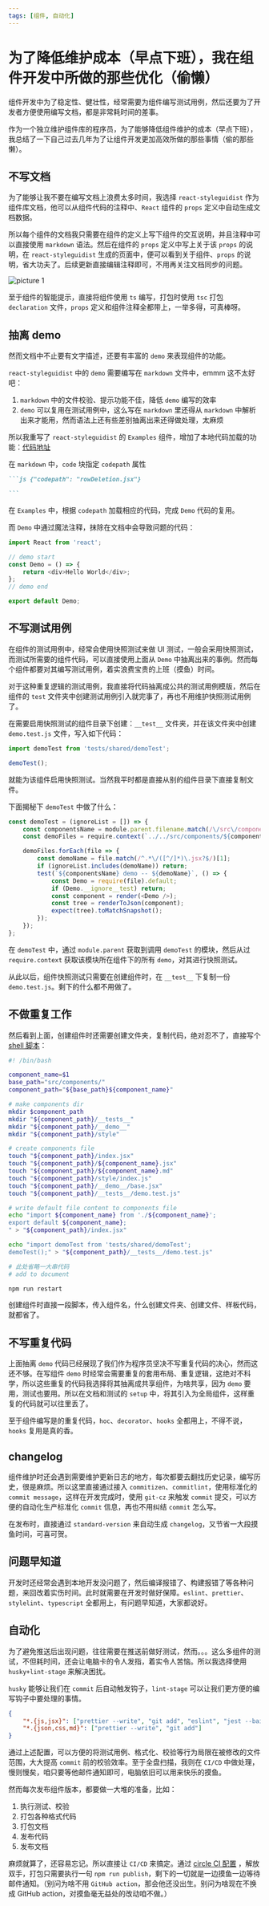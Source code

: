 ```yaml
---
tags: [组件, 自动化]
---
```


# 为了降低维护成本（早点下班），我在组件开发中所做的那些优化（偷懒）

组件开发中为了稳定性、健壮性，经常需要为组件编写测试用例，然后还要为了开发者方便使用编写文档，都是非常耗时间的差事。

作为一个独立维护组件库的程序员，为了能够降低组件维护的成本（早点下班），我总结了一下自己过去几年为了让组件开发更加高效所做的那些事情（偷的那些懒）。

## 不写文档

为了能够让我不要在编写文档上浪费太多时间，我选择 `react-styleguidist` 作为组件库文档，他可以从组件代码的注释中、`React` 组件的 `props` 定义中自动生成文档数据。

所以每个组件的文档我只需要在组件的定义上写下组件的交互说明，并且注释中可以直接使用 `markdown` 语法。然后在组件的 `props` 定义中写上关于该 `props` 的说明，在 `react-styleguidist` 生成的页面中，便可以看到关于组件、`props` 的说明，省大功夫了。后续更新直接编辑注释即可，不用再关注文档同步的问题。

![picture 1](https://stg.heyfe.org/images/blog-component-work-auto-43.png)

至于组件的智能提示，直接将组件使用 `ts` 编写，打包时使用 `tsc` 打包 `declaration` 文件，`props` 定义和组件注释全都带上，一举多得，可真棒呀。

## 抽离 demo

然而文档中不止要有文字描述，还要有丰富的 `demo` 来表现组件的功能。

`react-styleguidist` 中的 `demo` 需要编写在 `markdown` 文件中，emmm 这不太好吧：

1. `markdown` 中的文件校验、提示功能不佳，降低 `demo` 编写的效率
2. `demo` 可以复用在测试用例中，这么写在 `markdown` 里还得从 `markdown` 中解析出来才能用，然而语法上还有些差别抽离出来还得做处理，太麻烦

所以我重写了 `react-styleguidist` 的 `Examples` 组件，增加了本地代码加载的功能：[代码地址](https://github.com/UCloud-FE/react-components/blob/af77b0686f083acf6f3387ca0bed763d38e83b8e/.styleguide/components/Examples.jsx#L24)

在 `markdown` 中，`code` 块指定 `codepath` 属性

````md
```js {"codepath": "rowDeletion.jsx"}

```
````

在 `Examples` 中，根据 `codepath` 加载相应的代码，完成 `Demo` 代码的复用。

而 `Demo` 中通过魔法注释，抹除在文档中会导致问题的代码：

```js
import React from 'react';

// demo start
const Demo = () => {
    return <div>Hello World</div>;
};
// demo end

export default Demo;
```

## 不写测试用例

在组件的测试用例中，经常会使用快照测试来做 UI 测试，一般会采用快照测试，而测试所需要的组件代码，可以直接使用上面从 `Demo` 中抽离出来的事例。然而每个组件都要对其编写测试用例，着实浪费宝贵的上班（摸鱼）时间。

对于这种重复逻辑的测试用例，我直接将代码抽离成公共的测试用例模版，然后在组件的 `test` 文件夹中创建测试用例引入就完事了，再也不用维护快照测试用例了。

在需要启用快照测试的组件目录下创建：`__test__` 文件夹，并在该文件夹中创建 `demo.test.js` 文件，写入如下代码：

```js
import demoTest from 'tests/shared/demoTest';

demoTest();
```

就能为该组件启用快照测试。当然我平时都是直接从别的组件目录下直接复制文件。

下面揭秘下 `demoTest` 中做了什么：

```js
const demoTest = (ignoreList = []) => {
    const componentsName = module.parent.filename.match(/\/src\/components\/(\w*)\/.*/)[1];
    const demoFiles = require.context(`../../src/components/${componentsName}/__demo__`, true, /.*.jsx$/).keys();

    demoFiles.forEach(file => {
        const demoName = file.match(/^.*\/([^/]*)\.jsx?$/)[1];
        if (ignoreList.includes(demoName)) return;
        test(`${componentsName} demo -- ${demoName}`, () => {
            const Demo = require(file).default;
            if (Demo.__ignore__test) return;
            const component = render(<Demo />);
            const tree = renderToJson(component);
            expect(tree).toMatchSnapshot();
        });
    });
};
```

在 `demoTest` 中，通过 `module.parent` 获取到调用 `demoTest` 的模块，然后从过 `require.context` 获取该模块所在组件下的所有 `demo`，对其进行快照测试。

从此以后，组件快照测试只需要在创建组件时，在 `__test__` 下复制一份 `demo.test.js`。剩下的什么都不用做了。

## 不做重复工作

然后看到上面，创建组件时还需要创建文件夹，复制代码，绝对忍不了，直接写个 [shell 脚本](https://github.com/UCloud-FE/react-components/blob/v1.5.9/scripts/add_component.sh)：

```sh
#! /bin/bash

component_name=$1
base_path="src/components/"
component_path="${base_path}${component_name}"

# make components dir
mkdir $component_path
mkdir "${component_path}/__tests__"
mkdir "${component_path}/__demo__"
mkdir "${component_path}/style"

# create components file
touch "${component_path}/index.jsx"
touch "${component_path}/${component_name}.jsx"
touch "${component_path}/${component_name}.md"
touch "${component_path}/style/index.js"
touch "${component_path}/__demo__/base.jsx"
touch "${component_path}/__tests__/demo.test.js"

# write default file content to components file
echo "import ${component_name} from './${component_name}';
export default ${component_name};
" > "${component_path}/index.jsx"

echo "import demoTest from 'tests/shared/demoTest';
demoTest();" > "${component_path}/__tests__/demo.test.js"

# 此处省略一大串代码
# add to document

npm run restart
```

创建组件时直接一段脚本，传入组件名，什么创建文件夹、创建文件、样板代码，就都省了。

## 不写重复代码

上面抽离 `demo` 代码已经展现了我们作为程序员坚决不写重复代码的决心，然而这还不够。在写组件 `demo` 时经常会需要重复的套用布局、重复逻辑，这绝对不科学，所以这些重复的代码我选择将其抽离成共享组件，为啥共享，因为 `demo` 要用，测试也要用。所以在文档和测试的 `setup` 中，将其引入为全局组件，这样重复的代码就可以往里丢了。

至于组件编写是的重复代码，`hoc`、`decorator`、`hooks` 全都用上，不得不说，`hooks` 复用是真的香。

## changelog

组件维护时还会遇到需要维护更新日志的地方，每次都要去翻找历史记录，编写历史，很是麻烦。所以这里直接通过接入 `commitizen`、`commitlint`，使用标准化的 `commit message`，这样在开发完成时，使用 `git-cz` 来触发 `commit` 提交，可以方便的自动化生产标准化 `commit` 信息，再也不用纠结 `commit` 怎么写。

在发布时，直接通过 `standard-version` 来自动生成 `changelog`，又节省一大段摸鱼时间，可喜可贺。

## 问题早知道

开发时还经常会遇到本地开发没问题了，然后编译报错了、构建报错了等各种问题，来回改着实伤时间。此时就需要在开发时做好保障。`eslint`、`prettier`、`stylelint`、`typescript` 全都用上，有问题早知道，大家都说好。

## 自动化

为了避免推送后出现问题，往往需要在推送前做好测试，然而。。。这么多组件的测试，不但耗时间，还会让电脑卡的令人发指，着实令人苦恼。所以我选择使用 `husky+lint-stage` 来解决困扰。

`husky` 能够让我们在 `commit` 后自动触发钩子，`lint-stage` 可以让我们更方便的编写钩子中要处理的事情。

```json
{
    "*.{js,jsx}": ["prettier --write", "git add", "eslint", "jest --bail --findRelatedTests --collectCoverage"],
    "*.{json,css,md}": ["prettier --write", "git add"]
}
```

通过上述配置，可以方便的将测试用例、格式化、校验等行为局限在被修改的文件范围，大大提高 `commit` 前的校验效率。至于全盘扫描，我则在 `CI/CD` 中做处理，慢则慢矣，咱只要等他邮件通知即可，电脑依旧可以用来快乐的摸鱼。

然而每次发布组件版本，都要做一大堆的准备，比如：

1. 执行测试、校验
2. 打包各种格式代码
3. 打包文档
4. 发布代码
5. 发布文档

麻烦就算了，还容易忘记。所以直接让 `CI/CD` 来搞定。通过 [circle CI 配置](https://github.com/UCloud-FE/react-components/blob/d0f488b5c287aada784203d19b2568fb95d7efdc/.circleci/config.yml#L2) ，解放双手，打包只需要执行一句 `npm run publish`，剩下的一切就是一边摸鱼一边等待邮件通知。（别问为啥不用 `GitHub action`，那会他还没出生。别问为啥现在不换成 GitHub action，对摸鱼毫无益处的改动咱不做。）
